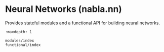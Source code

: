 # Neural Networks (nabla.nn)

Provides stateful modules and a functional API for building neural networks.

```{toctree}
:maxdepth: 1

modules/index
functional/index
```
